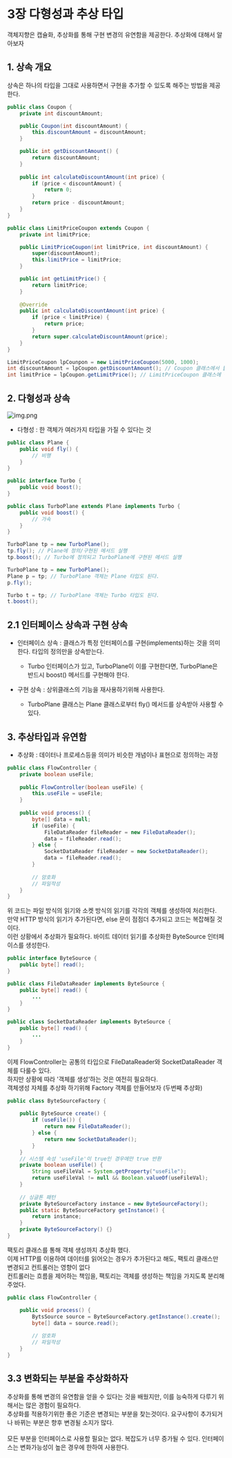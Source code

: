 # 3장 다형성과 추상 타입

객체지향은 캡슐화, 추상화를 통해 구현 변경의 유연함을 제공한다. 추상화에 대해서 알아보자

## 1. 상속 개요
상속은 하나의 타입을 그대로 사용하면서 구현을 추가할 수 있도록 해주는 방법을 제공한다.

```java
public class Coupon {
    private int discountAmount;

    public Coupon(int discountAmount) {
        this.discountAmount = discountAmount;
    }

    public int getDiscountAmount() {
        return discountAmount;
    }
    
    public int calculateDiscountAmount(int price) {
        if (price < discountAmount) {
            return 0;
        }
        return price - discountAmount;
    }
}
```
```java
public class LimitPriceCoupon extends Coupon {
    private int limitPrice;

    public LimitPriceCoupon(int limitPrice, int discountAmount) {
        super(discountAmount);
        this.limitPrice = limitPrice;
    }

    public int getLimitPrice() {
        return limitPrice;
    }
    
    @Override
    public int calculateDiscountAmount(int price) {
        if (price < limitPrice) {
            return price;
        }
        return super.calculateDiscountAmount(price);
    }
}
```
```java
LimitPriceCoupon lpCounpon = new LimitPriceCoupon(5000, 1000);
int discountAmount = lpCoupon.getDiscountAmount(); // Coupon 클래스에서 물려받음
int limitPrice = lpCoupon.getLimitPrice(); // LimitPriceCoupon 클래스에 정의
```
## 2. 다형성과 상속
![img.png](img.png)
- 다형성 : 한 객체가 여러가지 타입을 가질 수 있다는 것
```java
public class Plane {
    public void fly() {
        // 비행
    }
}

public interface Turbo {
    public void boost();
}

public class TurboPlane extends Plane implements Turbo {
    public void boost() {
        // 가속
    }
}
```
```java
TurboPlane tp = new TurboPlane();
tp.fly(); // Plane에 정의/구현된 메서드 실행
tp.boost(); // Turbo에 정의되고 TurboPlane에 구현된 메서드 실행
```
```java
TurboPlane tp = new TurboPlane();
Plane p = tp; // TurboPlane 객체는 Plane 타입도 된다.
p.fly();

Turbo t = tp; // TurboPlane 객체는 Turbo 타입도 된다.
t.boost();
```

## 2.1 인터페이스 상속과 구현 상속
- 인터페이스 상속 : 클래스가 특정 인터페이스를 구현(implements)하는 것을 의미한다. 타입의 정의만을 상속받는다.
  - Turbo 인터페이스가 있고, TurboPlane이 이를 구현한다면, TurboPlane은 반드시 boost() 메서드를 구현해야 한다.

- 구현 상속 : 상위클래스의 기능을 재사용하기위해 사용한다. 
  - TurboPlane 클래스는 Plane 클래스로부터 fly() 메서드를 상속받아 사용할 수 있다.

## 3. 추상타입과 유연함
- 추상화 : 데이터나 프로세스등을 의미가 비슷한 개념이나 표현으로 정의하는 과정
```java
public class FlowController {
    private boolean useFile;
    
    public FlowController(boolean useFile) {
        this.useFile = useFile;
    }
    
    public void process() {
        byte[] data = null;
        if (useFile) {
            FileDataReader fileReader = new FileDataReader();
            data = fileReader.read();
        } else {
            SocketDataReader fileReader = new SocketDataReader();
            data = fileReader.read();
        }
        
        // 암호화
        // 파일작성
    }
}
```
위 코드는 파일 방식의 읽기와 소켓 방식의 읽기를 각각의 객체를 생성하여 처리한다. <br>
만약 HTTP 방식의 읽기가 추가된다면, else 문이 점점더 추가되고 코드는 복잡해질 것이다. <br>
이런 상황에서 추상화가 필요하다. 바이트 데이터 읽기를 추상화한 ByteSource 인터페이스를 생성한다.<br>
```java
public interface ByteSource {
    public byte[] read();
}

public class FileDataReader implements ByteSource {
    public byte[] read() {
        ...
    }
}

public class SocketDataReader implements ByteSource {
    public byte[] read() {
        ...
    }
}
```
이제 FlowController는 공통의 타입으로 FileDataReader와 SocketDataReader 객체를 다룰수 있다. <br>
하지만 상황에 따라 '객체를 생성'하는 것은 여전히 필요하다. <br>
객체생성 자체를 추상화 하기위해 Factory 객체를 만들어보자 (두번째 추상화) <br>
```java
public class ByteSourceFactory {
    
    public ByteSource create() {
        if (useFile()) {
            return new FileDataReader();
        } else {
            return new SocketDataReader();
        }
    }
    // 시스템 속성 'useFile'이 true인 경우에만 true 반환  
    private boolean useFile() {
        String useFileVal = System.getProperty("useFile");
        return useFileVal != null && Boolean.valueOf(useFileVal);
    }
    
    // 싱글톤 패턴 
    private ByteSourceFactory instance = new ByteSourceFactory();
    public static ByteSourceFactory getInstance() {
        return instance;
    }
    private ByteSourceFactory() {}
}
```
팩토리 클래스를 통해 객체 생성까지 추상화 했다. <br>
이제 HTTP를 이용하여 데이터를 읽어오는 경우가 추가된다고 해도, 팩토리 클래스만 변경되고 컨트롤러는 영향이 없다<br>
컨트롤러는 흐름을 제어하는 책임을, 팩토리는 객체를 생성하는 책임을 가지도록 분리해주었다. <br>
```java
public class FlowController {

    public void process() {
        BytsSource source = ByteSourceFactory.getInstance().create();
        byte[] data = source.read();
        
        // 암호화
        // 파일작성
    }
}
```

## 3.3 변화되는 부분을 추상화하자
추상화를 통해 변경의 유연함을 얻을 수 있다는 것을 배웠지만, 이를 능숙하게 다루기 위해서는 많은 경험이 필요하다.<br>
추상화를 적용하기위한 좋은 기준은 변경되는 부분을 찾는것이다. 요구사항이 추가되거나 바뀌는 부분은 향후 변경될 소지가 많다.<br>
<br>
모든 부분을 인터페이스로 사용할 필요는 없다. 복잡도가 너무 증가될 수 있다. 인터페이스는 변화가능성이 높은 경우에 한하여 사용한다. <br>
